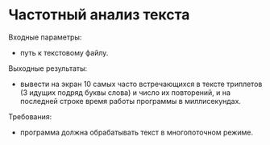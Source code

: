 # Частотный анализ текста

Входные параметры: 
* путь к текстовому файлу.

Выходные результаты: 
* вывести на экран 10 самых часто встречающихся в тексте триплетов (3 идущих подряд буквы слова) и число их повторений, и на последней строке время работы программы в миллисекундах.

Требования: 
* программа должна обрабатывать текст в многопоточном режиме.
